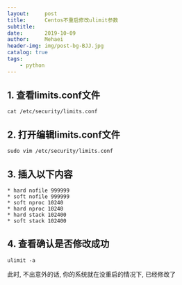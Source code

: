 ```yaml
---
layout:     post
title:      Centos不重启修改ulimit参数
subtitle:   
date:       2019-10-09
author:     Mehaei
header-img: img/post-bg-BJJ.jpg
catalog: true
tags:
    - python
---
```

## 1. 查看limits.conf文件

```
cat /etc/security/limits.conf
```

## 2. 打开编辑limits.conf文件

```
sudo vim /etc/security/limits.conf
```

## 3. 插入以下内容

```
* hard nofile 999999
* soft nofile 999999
* soft nproc 10240
* hard nproc 10240
* hard stack 102400
* soft stack 102400
```

## 4. 查看确认是否修改成功 

```
ulimit -a
```

此时, 不出意外的话, 你的系统就在没重启的情况下, 已经修改了
